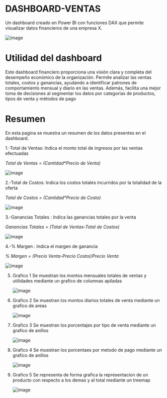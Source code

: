 # DASHBOARD-VENTAS
Un dashboard creado en Power BI con funciones DAX que permite visualizar datos financieros de una empresa X.

![image](https://github.com/user-attachments/assets/8306edb6-74da-426f-94ee-6531f5243a71)

# Utilidad del dashboard
Este dashboard financiero proporciona una visión clara y completa del desempeño económico de la organización. Permite analizar las ventas totales, costos y ganancias, ayudando a identificar patrones de comportamiento mensual y diario en las ventas. Además, facilita una mejor toma de decisiones al segmentar los datos por categorías de productos, tipos de venta y métodos de pago

# Resumen 
En esta pagina se muestra un resumen de los datos presentes en el dashboard. 

1.-Total de Ventas: Indica el monto total de ingresos por las ventas efectuadas 

_Total de Ventas = (Cantidad*Precio de Venta)_

![image](https://github.com/user-attachments/assets/2d9d679b-6f1e-4619-b2af-f552f41386a5)

2.-Total de Costos: Indica los costos totales incurridos por la totalidad de la oferta  

_Total de Costos = (Cantidad*Precio de Costo)_

![image](https://github.com/user-attachments/assets/7b4b46f9-6d82-4805-aa2c-ef01014a5170)

3.-Ganancias Totales : Indica las ganancias totales por la venta   

_Ganancias Totales = (Total de Ventas-Total de Costos)_

![image](https://github.com/user-attachments/assets/c7e6d02e-03d6-4060-99a9-62c5b7f769f4)

4.-% Margen : Indica el margen de ganancia   

_% Margen = (Precio Venta-Precio Costo)/Precio Venta_

![image](https://github.com/user-attachments/assets/3be17cb0-a257-4d2d-ac4e-4341d00efbfc)

5. Grafico 1
  Se muestran los montos mensuales totales de ventas y utilidades mediante un grafico de columnas apiladas

   ![image](https://github.com/user-attachments/assets/891427ce-fe28-43df-a8f3-99a71d9e2771)
   
7. Grafico 2
   Se muestran los montos diarios totales de venta mediante un grafico de areas
   
   ![image](https://github.com/user-attachments/assets/122162ba-445b-4317-a2ff-7f7d4cc9c000)
   
9. Grafico 3
    Se muestran los porcentajes por tipo de venta mediante un grafico de anillos
   
   ![image](https://github.com/user-attachments/assets/f1e15587-7e2a-4c0c-a59b-3a152b3508d5)
   

11. Grafico 4
    Se muestran los porcentaes por metodo de pago mediante un grafico de anillos
    
    ![image](https://github.com/user-attachments/assets/70510b03-1110-48a1-b79c-7f2d60abe4d1)
    
13. Grafico 5
    Se representa de forma grafica la representacion de un producto con respecto a los demas y al total mediante un treemap
    
    ![image](https://github.com/user-attachments/assets/e68fdabd-745f-43de-98be-1f30e0080c29)

  


